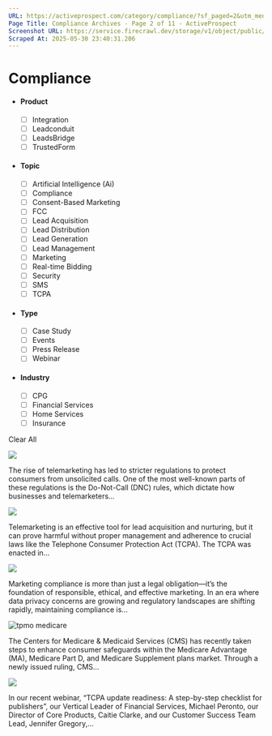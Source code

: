 ```yaml
---
URL: https://activeprospect.com/category/compliance/?sf_paged=2&utm_medium=Email&utm_source=Website&utm_campaign=AP-Email-InsideCBM-Nov
Page Title: Compliance Archives - Page 2 of 11 - ActiveProspect
Screenshot URL: https://service.firecrawl.dev/storage/v1/object/public/media/screenshot-6d8cdd1d-1ab6-479b-ac7c-59c183a3a646.png
Scraped At: 2025-05-30 23:40:31.206
---
```

# Compliance



- #### Product


  - [ ] Integration
  - [ ] Leadconduit
  - [ ] LeadsBridge
  - [ ] TrustedForm
- #### Topic


  - [ ] Artificial Intelligence (Ai)
  - [ ] Compliance
  - [ ] Consent-Based Marketing
  - [ ] FCC
  - [ ] Lead Acquisition
  - [ ] Lead Distribution
  - [ ] Lead Generation
  - [ ] Lead Management
  - [ ] Marketing
  - [ ] Real-time Bidding
  - [ ] Security
  - [ ] SMS
  - [ ] TCPA
- #### Type


  - [ ] Case Study
  - [ ] Events
  - [ ] Press Release
  - [ ] Webinar
- #### Industry


  - [ ] CPG
  - [ ] Financial Services
  - [ ] Home Services
  - [ ] Insurance

Clear All

![](https://activeprospect.com/wp-content/uploads/2024/10/Do_Not_Call_feat-1-1-400x300.png)



The rise of telemarketing has led to stricter regulations to protect consumers from unsolicited calls. One of the most well-known parts of these regulations is the Do-Not-Call (DNC) rules, which dictate how businesses and telemarketers…


![](https://activeprospect.com/wp-content/uploads/2024/03/TCPA_Violations_feat-1-400x300.png)



Telemarketing is an effective tool for lead acquisition and nurturing, but it can prove harmful without proper management and adherence to crucial laws like the Telephone Consumer Protection Act (TCPA). The TCPA was enacted in…


![](https://activeprospect.com/wp-content/uploads/2025/02/Marketing_Checklist_feat-400x300.png)



Marketing compliance is more than just a legal obligation—it’s the foundation of responsible, ethical, and effective marketing. In an era where data privacy concerns are growing and regulatory landscapes are shifting rapidly, maintaining compliance is…


![tpmo medicare](https://activeprospect.com/wp-content/uploads/2024/07/CMS_Update_feat-400x300.png)



The Centers for Medicare & Medicaid Services (CMS) has recently taken steps to enhance consumer safeguards within the Medicare Advantage (MA), Medicare Part D, and Medicare Supplement plans market. Through a newly issued ruling, CMS…


![](https://activeprospect.com/wp-content/uploads/2025/01/Publishers_Guide_feat-400x300.png)



In our recent webinar, “TCPA update readiness: A step-by-step checklist for publishers”, our Vertical Leader of Financial Services, Michael Peronto, our Director of Core Products, Caitie Clarke, and our Customer Success Team Lead, Jennifer Gregory,…



